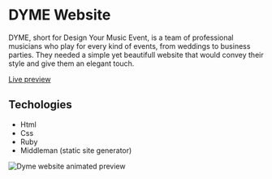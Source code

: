 # DYME Website

DYME, short for Design Your Music Event, is a team of professional musicians who play for every kind of events, from weddings to business parties.
They needed a simple yet beautifull website that would convey their style and give them an elegant touch.

[Live preview](https://www.dyme-music.com/)

## Techologies  

- Html
- Css
- Ruby
- Middleman (static site generator)


![Dyme website animated preview](https://www.fsansalvadore.com/assets/Dyme_preview.gif)
